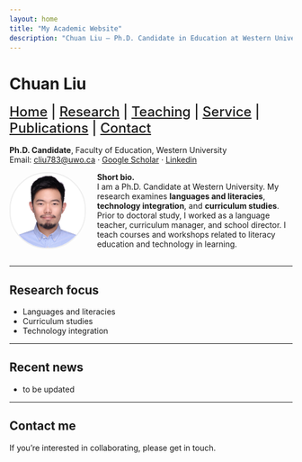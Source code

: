 ```yaml
---
layout: home
title: "My Academic Website"
description: "Chuan Liu — Ph.D. Candidate in Education at Western University. Research in languages and literacies, curriculum studies, and technology integration."
---
```


# Chuan Liu

<!-- Navigation menu -->
<nav style="margin: 1rem 0; font-size: 1.50rem; font-weight: 500;">
  <a href="index.html">Home</a> |
  <a href="research.html">Research</a> |
  <a href="teaching.html">Teaching</a> |
  <a href="service.html">Service</a> |
  <a href="publications.html">Publications</a> |
  <a href="contact.html">Contact</a>
</nav>

**Ph.D. Candidate**, Faculty of Education, Western University  
Email: [cliu783@uwo.ca](mailto:cliu783@uwo.ca) · [Google Scholar](https://scholar.google.com/citations?user=x8g9XdEAAAAJ&hl=en) · [Linkedin](https://www.linkedin.com/in/chuan-liu-39a119199/)

<img src="your-photo.JPG" alt="Portrait of Chuan Liu" style="float:left; margin:0 1.25rem 1rem 0; width:132px; border-radius:66px; border:2px solid #eee;" />

**Short bio.**  
I am a Ph.D. Candidate at Western University. My research examines **languages and literacies**, **technology integration**, and **curriculum studies**. Prior to doctoral study, I worked as a language teacher, curriculum manager, and school director. I teach courses and workshops related to literacy education and technology in learning.

<div style="clear:both"></div>

---

## Research focus

- Languages and literacies  
- Curriculum studies  
- Technology integration  

---

## Recent news

- to be updated

---

## Contact me

If you’re interested in collaborating, please get in touch.
